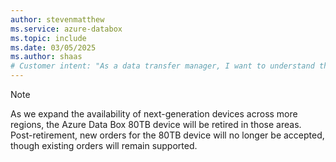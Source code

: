 ```yaml
---
author: stevenmatthew
ms.service: azure-databox
ms.topic: include
ms.date: 03/05/2025
ms.author: shaas
# Customer intent: "As a data transfer manager, I want to understand the transition from the Azure Data Box 80TB to the next-gen data box options, so that I can plan my offline data transfer strategies effectively before the device retirement."
---
```


> [!NOTE]
> As we expand the availability of next-generation devices across more regions, the Azure Data Box 80TB device will be retired in those areas. Post-retirement, new orders for the 80TB device will no longer be accepted, though existing orders will remain supported. 
